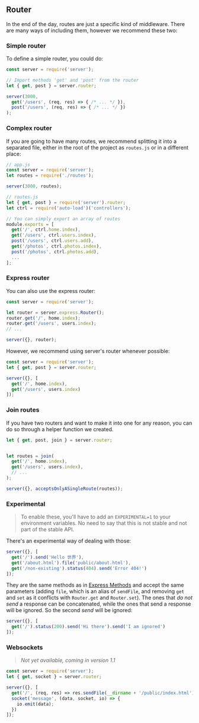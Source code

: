 ## Router

In the end of the day, routes are just a specific kind of middleware. There are many ways of including them, however we recommend these two:



### Simple router

To define a simple router, you could do:

```js
const server = require('server');

// Import methods 'get' and 'post' from the router
let { get, post } = server.router;

server(3000,
  get('/users', (req, res) => { /* ... */ }),
  post('/users', (req, res) => { /* ... */ })
);
```



### Complex router

If you are going to have many routes, we recommend splitting it into a separated file, either in the root of the project as `routes.js` or in a different place:

```js
// app.js
const server = require('server');
let routes = require('./routes');

server(3000, routes);
```

```js
// routes.js
let { get, post } = require('server').router;
let ctrl = require('auto-load')('controllers');

// You can simply export an array of routes
module.exports = [
  get('/', ctrl.home.index),
  get('/users', ctrl.users.index),
  post('/users', ctrl.users.add),
  get('/photos', ctrl.photos.index),
  post('/photos', ctrl.photos.add),
  ...
];
```



### Express router

You can also use the express router:

```js
const server = require('server');

let router = server.express.Router();
router.get('/', home.index);
router.get('/users', users.index);
// ...

server({}, router);
```

However, we recommend using server's router whenever possible:

```js
const server = require('server');
let { get, post } = server.router;

server({}, [
  get('/', home.index),
  get('/users', users.index)
]);
```



### Join routes

If you have two routers and want to make it into one for any reason, you can do so through a helper function we created.

```js
let { get, post, join } = server.router;


let routes = join(
  get('/', home.index),
  get('/users', users.index),
  // ...
);

server({}, acceptsOnlyASingleRoute(routes));
```


### Experimental

> To enable these, you'll have to add an `EXPERIMENTAL=1` to your environment variables. No need to say that this is not stable and not part of the stable API.

There's an experimental way of dealing with those:

```js
server({}, [
  get('/').send('Hello 世界'),
  get('/about.html').file('public/about.html'),
  get('/non-existing').status(404).send('Error 404!')
]);
```

They are the same methods as in [Express Methods](http://expressjs.com/en/api.html#res.methods) and accept the same parameters (adding `file`, which is an alias of `sendFile`, and removing `get` and `set` as it conflicts with `Router.get` and `Router.set`). The ones that *do not send* a response can be concatenated, while the ones that send a response will be ignored. So the second *send* will be ignored:

```js
server({}, [
  get('/').status(200).send('Hi there').send('I am ignored')
]);
```



### Websockets

> *Not yet available, coming in version 1.1*

```js
const server = require('server');
let { get, socket } = server.router;

server({}, [
  get('/', (req, res) => res.sendFile(__dirname + '/public/index.html')),
  socket('message', (data, socket, io) => {
    io.emit(data);
  })
]);
```
